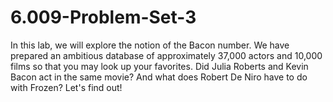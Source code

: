 # 6.009-Problem-Set-3
In this lab, we will explore the notion of the Bacon number. We have prepared an ambitious database of approximately 37,000 actors and 10,000 films so that you may look up your favorites. Did Julia Roberts and Kevin Bacon act in the same movie? And what does Robert De Niro have to do with Frozen? Let's find out!
